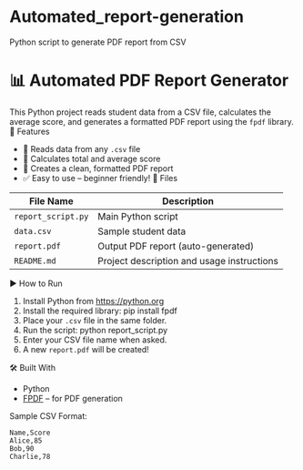 # Automated_report-generation
Python script to generate PDF report from CSV
# 📊 Automated PDF Report Generator

This Python project reads student data from a CSV file, calculates the average score, and generates a formatted PDF report using the `fpdf` library.
🔧 Features

- 📂 Reads data from any `.csv` file
- 🧮 Calculates total and average score
- 📝 Creates a clean, formatted PDF report
- ✅ Easy to use – beginner friendly!
📁 Files

| File Name         | Description                                |
|------------------|--------------------------------------------|
| `report_script.py` | Main Python script                        |
| `data.csv`         | Sample student data                       |
| `report.pdf`       | Output PDF report (auto-generated)        |
| `README.md`        | Project description and usage instructions|

 ▶️ How to Run

1. Install Python from https://python.org
2. Install the required library:
   pip install fpdf
3. Place your `.csv` file in the same folder.
4. Run the script:
   python report_script.py
5. Enter your CSV file name when asked.
6. A new `report.pdf` will be created!

 🛠 Built With

- Python
- [FPDF](https://pypi.org/project/fpdf/) – for PDF generation

 Sample CSV Format:

```csv
Name,Score
Alice,85
Bob,90
Charlie,78


